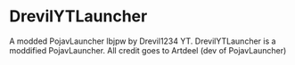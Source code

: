 # DrevilYTLauncher
A modded PojavLauncher lbjpw by Drevil1234 YT. 
DrevilYTLauncher is a moddified PojavLauncher. 
All credit goes to Artdeel (dev of PojavLauncher)
